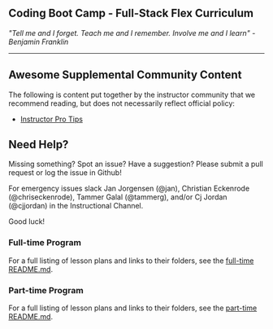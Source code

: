 ## Coding Boot Camp - Full-Stack Flex Curriculum

_"Tell me and I forget. Teach me and I remember. Involve me and I learn" - Benjamin Franklin_

- - -

## Awesome Supplemental Community Content

The following is content put together by the instructor community that we recommend reading, but does not necessarily reflect official policy:

* [Instructor Pro Tips](https://docs.google.com/document/d/1RiPWqMU8uOy1lokesOsCvWJxjvICIthPdfgiKsG7Zjg/edit?usp=sharing)

## Need Help?

Missing something? Spot an issue? Have a suggestion? Please submit a pull request or log the issue in Github!

For emergency issues slack Jan Jorgensen (@jan), Christian Eckenrode (@chriseckenrode), Tammer Galal (@tammerg), and/or Cj Jordan (@cjjordan) in the Instructional Channel.

Good luck!

### Full-time Program

For a full listing of lesson plans and links to their folders, see the [full-time README.md](02-lesson-plans/full-time/README.md).

### Part-time Program

For a full listing of lesson plans and links to their folders, see the [part-time README.md](02-lesson-plans/part-time/README.md).
